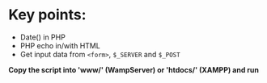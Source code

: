 <h1>Key points:</h1>  

- Date() in PHP
- PHP echo in/with HTML
- Get input data from `<form>`, `$_SERVER` and `$_POST`  

<b>Copy the script into 'www/' (WampServer) or 'htdocs/' (XAMPP) and run</b> 